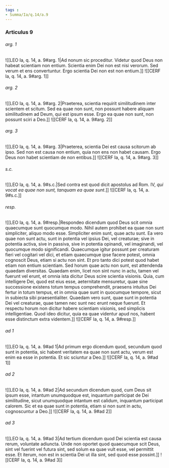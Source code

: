 ```yaml
---
tags : 
- Summa/Ia/q.14/a.9
---
```


### Articulus 9

###### arg. 1
![[LEO Ia, q. 14, a. 9#arg. 1|Ad nonum sic proceditur. Videtur quod Deus non habeat scientiam non entium. Scientia enim Dei non est nisi verorum. Sed verum et ens convertuntur. Ergo scientia Dei non est non entium.]]
![[CERF Ia, q. 14, a. 9#arg. 1]]

###### arg. 2
![[LEO Ia, q. 14, a. 9#arg. 2|Praeterea, scientia requirit similitudinem inter scientem et scitum. Sed ea quae non sunt, non possunt habere aliquam similitudinem ad Deum, qui est ipsum esse. Ergo ea quae non sunt, non possunt sciri a Deo.]]
![[CERF Ia, q. 14, a. 9#arg. 2]]

###### arg. 3
![[LEO Ia, q. 14, a. 9#arg. 3|Praeterea, scientia Dei est causa scitorum ab ipso. Sed non est causa non entium, quia non ens non habet causam. Ergo Deus non habet scientiam de non entibus.]]
![[CERF Ia, q. 14, a. 9#arg. 3]]

###### s.c.
![[LEO Ia, q. 14, a. 9#s.c.|Sed contra est quod dicit apostolus ad Rom. IV, *qui vocat ea quae non sunt, tanquam ea quae sunt*.]]
![[CERF Ia, q. 14, a. 9#s.c.]]

###### resp.
![[LEO Ia, q. 14, a. 9#resp.|Respondeo dicendum quod Deus scit omnia quaecumque sunt quocumque modo. Nihil autem prohibet ea quae non sunt simpliciter, aliquo modo esse. Simpliciter enim sunt, quae actu sunt. Ea vero quae non sunt actu, sunt in potentia vel ipsius Dei, vel creaturae; sive in potentia activa, sive in passiva, sive in potentia opinandi, vel imaginandi, vel quocumque modo significandi. Quaecumque igitur possunt per creaturam fieri vel cogitari vel dici, et etiam quaecumque ipse facere potest, omnia cognoscit Deus, etiam si actu non sint. Et pro tanto dici potest quod habet etiam non entium scientiam. Sed horum quae actu non sunt, est attendenda quaedam diversitas. Quaedam enim, licet non sint nunc in actu, tamen vel fuerunt vel erunt, et omnia ista dicitur Deus scire scientia visionis. Quia, cum intelligere Dei, quod est eius esse, aeternitate mensuretur, quae sine successione existens totum tempus comprehendit, praesens intuitus Dei fertur in totum tempus, et in omnia quae sunt in quocumque tempore, sicut in subiecta sibi praesentialiter. Quaedam vero sunt, quae sunt in potentia Dei vel creaturae, quae tamen nec sunt nec erunt neque fuerunt. Et respectu horum non dicitur habere scientiam visionis, sed simplicis intelligentiae. Quod ideo dicitur, quia ea quae videntur apud nos, habent esse distinctum extra videntem.]]
![[CERF Ia, q. 14, a. 9#resp.]]

###### ad 1
![[LEO Ia, q. 14, a. 9#ad 1|Ad primum ergo dicendum quod, secundum quod sunt in potentia, sic habent veritatem ea quae non sunt actu, verum est enim ea esse in potentia. Et sic sciuntur a Deo.]]
![[CERF Ia, q. 14, a. 9#ad 1]]

###### ad 2
![[LEO Ia, q. 14, a. 9#ad 2|Ad secundum dicendum quod, cum Deus sit ipsum esse, intantum unumquodque est, inquantum participat de Dei similitudine, sicut unumquodque intantum est calidum, inquantum participat calorem. Sic et ea quae sunt in potentia, etiam si non sunt in actu, cognoscuntur a Deo.]]
![[CERF Ia, q. 14, a. 9#ad 2]]

###### ad 3
![[LEO Ia, q. 14, a. 9#ad 3|Ad tertium dicendum quod Dei scientia est causa rerum, voluntate adiuncta. Unde non oportet quod quaecumque scit Deus, sint vel fuerint vel futura sint, sed solum ea quae vult esse, vel permittit esse. Et iterum, non est in scientia Dei ut illa sint, sed quod esse possint.]]
![[CERF Ia, q. 14, a. 9#ad 3]]

